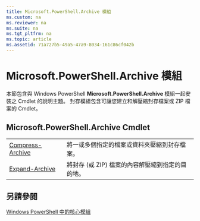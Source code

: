 ```yaml
---
title: Microsoft.PowerShell.Archive 模組
ms.custom: na
ms.reviewer: na
ms.suite: na
ms.tgt_pltfrm: na
ms.topic: article
ms.assetid: 71a727b5-49a5-47a9-8034-161c86cf042b
---
```

# Microsoft.PowerShell.Archive 模組
本節包含與 Windows PowerShell **Microsoft.PowerShell.Archive** 模組一起安裝之 Cmdlet 的說明主題。 封存模組包含可讓您建立和解壓縮封存檔案或 ZIP 檔案的 Cmdlet。

## Microsoft.PowerShell.Archive Cmdlet

|||
|-|-|
|[Compress-Archive](http://technet.microsoft.com/library/dn841358.aspx)|將一或多個指定的檔案或資料夾壓縮到封存檔案。|
|[Expand-Archive](http://technet.microsoft.com/library/dn841359.aspx)|將封存 (或 ZIP) 檔案的內容解壓縮到指定的目的地。|

## 另請參閱
[Windows PowerShell 中的核心模組](http://technet.microsoft.com/library/hh847741.aspx)



<!--HONumber=May16_HO2-->



